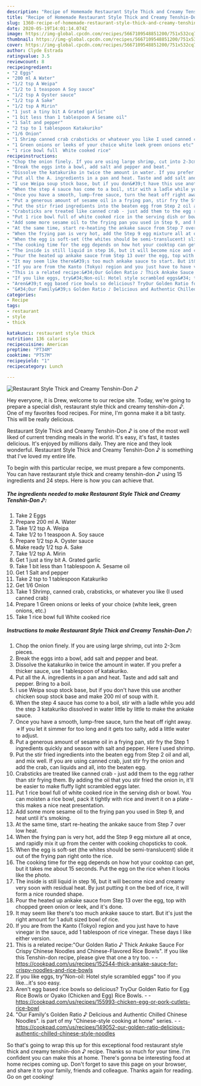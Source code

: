 ```yaml
---
description: "Recipe of Homemade Restaurant Style Thick and Creamy Tenshin-Don ♪"
title: "Recipe of Homemade Restaurant Style Thick and Creamy Tenshin-Don ♪"
slug: 1360-recipe-of-homemade-restaurant-style-thick-and-creamy-tenshin-don
date: 2020-05-19T14:01:14.074Z
image: https://img-global.cpcdn.com/recipes/5667109548851200/751x532cq70/restaurant-style-thick-and-creamy-tenshin-don-♪-recipe-main-photo.jpg
thumbnail: https://img-global.cpcdn.com/recipes/5667109548851200/751x532cq70/restaurant-style-thick-and-creamy-tenshin-don-♪-recipe-main-photo.jpg
cover: https://img-global.cpcdn.com/recipes/5667109548851200/751x532cq70/restaurant-style-thick-and-creamy-tenshin-don-♪-recipe-main-photo.jpg
author: Clyde Estrada
ratingvalue: 3.5
reviewcount: 8
recipeingredient:
- "2 Eggs"
- "200 ml A Water"
- "1/2 tsp A Weipa"
- "1/2 to 1 teaspoon A Soy sauce"
- "1/2 tsp A Oyster sauce"
- "1/2 tsp A Sake"
- "1/2 tsp A Mirin"
- "1 just a tiny bit A Grated garlic"
- "1 bit less than 1 tablespoon A Sesame oil"
- "1 Salt and pepper"
- "2 tsp to 1 tablespoon Katakuriko"
- "1/6 Onion"
- "1 Shrimp canned crab crabsticks or whatever you like I used canned crab"
- "1 Green onions or leeks of your choice white leek green onions etc"
- "1 rice bowl full  White cooked rice"
recipeinstructions:
- "Chop the onion finely. If you are using large shrimp, cut into 2-3cm pieces."
- "Break the eggs into a bowl, add salt and pepper and beat."
- "Dissolve the katakuriko in twice the amount in water. If you prefer a thicker sauce, use 1 tablespoon of katakuriko."
- "Put all the A. ingredients in a pan and heat. Taste and add salt and pepper. Bring to a boil."
- "I use Weipa soup stock base, but if you don&#39;t have this use another chicken soup stock base and make 200 ml of soup with it."
- "When the step 4 sauce has come to a boil, stir with a ladle while you add the step 3 katakuriko dissolved in water little by little to make the ankake sauce."
- "Once you have a smooth, lump-free sauce, turn the heat off right away. ＊If you let it simmer for too long and it gets too salty, add a little water to adjust."
- "Put a generous amount of sesame oil in a frying pan, stir fry the Step 1 ingredients quickly and season with salt and pepper. Here I used shrimp."
- "Put the stir fried ingredients into the beaten egg from Step 2 oil and all, and mix well. If you are using canned crab, just stir fry the onion and add the crab, can liquids and all, into the beaten egg."
- "Crabsticks are treated like canned crab - just add them to the egg rather than stir frying them. By adding the oil that you stir fried the onion in, it&#39;ll be easier to make fluffy light scrambled eggs later."
- "Put 1 rice bowl full of white cooked rice in the serving dish or bowl. You can moisten a rice bowl, pack it tightly with rice and invert it on a plate - this makes a nice neat presentation."
- "Add some more sesame oil to the frying pan you used in Step 9, and heat until it&#39;s smoking."
- "At the same time, start re-heating the ankake sauce from Step 7 over low heat."
- "When the frying pan is very hot, add the Step 9 egg mixture all at once, and rapidly mix it up from the center with cooking chopsticks to cook."
- "When the egg is soft-set (the whites should be semi-translucent) slide it out of the frying pan right onto the rice."
- "The cooking time for the egg depends on how hot your cooktop can get, but it takes me about 15 seconds. Put the egg on the rice when it looks like the photo."
- "The inside is still liquid in step 16, but it will become nice and creamy very soon with residual heat. By just putting it on the bed of rice, it will form a nice rounded shape."
- "Pour the heated up ankake sauce from Step 13 over the egg, top with chopped green onion or leek, and it&#39;s done."
- "It may seem like there&#39;s too much ankake sauce to start. But it&#39;s just the right amount for 1 adult sized bowl of rice."
- "If you are from the Kanto (Tokyo) region and you just have to have vinegar in the sauce, add 1 tablespoon of rice vinegar. These days I like either version."
- "This is a related recipe:&#34;Our Golden Ratio ♪ Thick Ankake Sauce For Crispy Chinese Noodles and Chinese-Flavored Rice Bowls&#34;. If you like this Tenshin-don recipe, please give that one a try too.  https://cookpad.com/us/recipes/152544-thick-ankake-sauce-for-crispy-noodles-and-rice-bowls"
- "If you like eggs, try&#34;Non-oil: Hotel style scrambled eggs&#34; too if you like...it&#39;s soo easy."
- "Aren&#39;t egg based rice bowls so delicious? TryOur Golden Ratio for Egg Rice Bowls or Oyako (Chicken and Egg) Rice Bowls.  https://cookpad.com/us/recipes/155993-chicken-egg-or-pork-cutlets-rice-bowl"
- "&#34;Our Family&#39;s Golden Ratio ♪ Delicious and Authentic Chilled Chinese Noodles&#34;. is part of my &#34;Chinese-style cooking at home&#34; series.  https://cookpad.com/us/recipes/149052-our-golden-ratio-delicious-authentic-chilled-chinese-style-noodles"
categories:
- Recipe
tags:
- restaurant
- style
- thick

katakunci: restaurant style thick 
nutrition: 136 calories
recipecuisine: American
preptime: "PT34M"
cooktime: "PT57M"
recipeyield: "1"
recipecategory: Lunch

---
```



![Restaurant Style Thick and Creamy Tenshin-Don ♪](https://img-global.cpcdn.com/recipes/5667109548851200/751x532cq70/restaurant-style-thick-and-creamy-tenshin-don-♪-recipe-main-photo.jpg)

Hey everyone, it is Drew, welcome to our recipe site. Today, we're going to prepare a special dish, restaurant style thick and creamy tenshin-don ♪. One of my favorites food recipes. For mine, I'm gonna make it a bit tasty. This will be really delicious.

Restaurant Style Thick and Creamy Tenshin-Don ♪ is one of the most well liked of current trending meals in the world. It's easy, it's fast, it tastes delicious. It's enjoyed by millions daily. They are nice and they look wonderful. Restaurant Style Thick and Creamy Tenshin-Don ♪ is something that I've loved my entire life.




To begin with this particular recipe, we must prepare a few components. You can have restaurant style thick and creamy tenshin-don ♪ using 15 ingredients and 24 steps. Here is how you can achieve that.

<!--inarticleads1-->

##### The ingredients needed to make Restaurant Style Thick and Creamy Tenshin-Don ♪:

1. Take 2 Eggs
1. Prepare 200 ml A. Water
1. Take 1/2 tsp A. Weipa
1. Take 1/2 to 1 teaspoon A. Soy sauce
1. Prepare 1/2 tsp A. Oyster sauce
1. Make ready 1/2 tsp A. Sake
1. Take 1/2 tsp A. Mirin
1. Get 1 just a tiny bit A. Grated garlic
1. Take 1 bit less than 1 tablespoon A. Sesame oil
1. Get 1 Salt and pepper
1. Take 2 tsp to 1 tablespoon Katakuriko
1. Get 1/6 Onion
1. Take 1 Shrimp, canned crab, crabsticks, or whatever you like (I used canned crab)
1. Prepare 1 Green onions or leeks of your choice (white leek, green onions, etc.)
1. Take 1 rice bowl full  White cooked rice




<!--inarticleads2-->

##### Instructions to make Restaurant Style Thick and Creamy Tenshin-Don ♪:

1. Chop the onion finely. If you are using large shrimp, cut into 2-3cm pieces.
1. Break the eggs into a bowl, add salt and pepper and beat.
1. Dissolve the katakuriko in twice the amount in water. If you prefer a thicker sauce, use 1 tablespoon of katakuriko.
1. Put all the A. ingredients in a pan and heat. Taste and add salt and pepper. Bring to a boil.
1. I use Weipa soup stock base, but if you don&#39;t have this use another chicken soup stock base and make 200 ml of soup with it.
1. When the step 4 sauce has come to a boil, stir with a ladle while you add the step 3 katakuriko dissolved in water little by little to make the ankake sauce.
1. Once you have a smooth, lump-free sauce, turn the heat off right away. ＊If you let it simmer for too long and it gets too salty, add a little water to adjust.
1. Put a generous amount of sesame oil in a frying pan, stir fry the Step 1 ingredients quickly and season with salt and pepper. Here I used shrimp.
1. Put the stir fried ingredients into the beaten egg from Step 2 oil and all, and mix well. If you are using canned crab, just stir fry the onion and add the crab, can liquids and all, into the beaten egg.
1. Crabsticks are treated like canned crab - just add them to the egg rather than stir frying them. By adding the oil that you stir fried the onion in, it&#39;ll be easier to make fluffy light scrambled eggs later.
1. Put 1 rice bowl full of white cooked rice in the serving dish or bowl. You can moisten a rice bowl, pack it tightly with rice and invert it on a plate - this makes a nice neat presentation.
1. Add some more sesame oil to the frying pan you used in Step 9, and heat until it&#39;s smoking.
1. At the same time, start re-heating the ankake sauce from Step 7 over low heat.
1. When the frying pan is very hot, add the Step 9 egg mixture all at once, and rapidly mix it up from the center with cooking chopsticks to cook.
1. When the egg is soft-set (the whites should be semi-translucent) slide it out of the frying pan right onto the rice.
1. The cooking time for the egg depends on how hot your cooktop can get, but it takes me about 15 seconds. Put the egg on the rice when it looks like the photo.
1. The inside is still liquid in step 16, but it will become nice and creamy very soon with residual heat. By just putting it on the bed of rice, it will form a nice rounded shape.
1. Pour the heated up ankake sauce from Step 13 over the egg, top with chopped green onion or leek, and it&#39;s done.
1. It may seem like there&#39;s too much ankake sauce to start. But it&#39;s just the right amount for 1 adult sized bowl of rice.
1. If you are from the Kanto (Tokyo) region and you just have to have vinegar in the sauce, add 1 tablespoon of rice vinegar. These days I like either version.
1. This is a related recipe:&#34;Our Golden Ratio ♪ Thick Ankake Sauce For Crispy Chinese Noodles and Chinese-Flavored Rice Bowls&#34;. If you like this Tenshin-don recipe, please give that one a try too. -  - https://cookpad.com/us/recipes/152544-thick-ankake-sauce-for-crispy-noodles-and-rice-bowls
1. If you like eggs, try&#34;Non-oil: Hotel style scrambled eggs&#34; too if you like...it&#39;s soo easy.
1. Aren&#39;t egg based rice bowls so delicious? TryOur Golden Ratio for Egg Rice Bowls or Oyako (Chicken and Egg) Rice Bowls. -  - https://cookpad.com/us/recipes/155993-chicken-egg-or-pork-cutlets-rice-bowl
1. &#34;Our Family&#39;s Golden Ratio ♪ Delicious and Authentic Chilled Chinese Noodles&#34;. is part of my &#34;Chinese-style cooking at home&#34; series. -  - https://cookpad.com/us/recipes/149052-our-golden-ratio-delicious-authentic-chilled-chinese-style-noodles




So that's going to wrap this up for this exceptional food restaurant style thick and creamy tenshin-don ♪ recipe. Thanks so much for your time. I'm confident you can make this at home. There's gonna be interesting food at home recipes coming up. Don't forget to save this page on your browser, and share it to your family, friends and colleague. Thanks again for reading. Go on get cooking!
